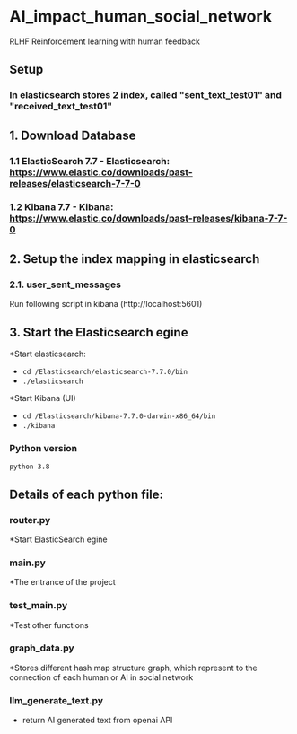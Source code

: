 # AI_impact_human_social_network
RLHF
Reinforcement learning with human feedback

## Setup
### In elasticsearch stores 2 index, called "sent_text_test01" and "received_text_test01"

## 1. Download Database
### 1.1 ElasticSearch 7.7  - Elasticsearch: https://www.elastic.co/downloads/past-releases/elasticsearch-7-7-0
### 1.2 Kibana 7.7 - Kibana: https://www.elastic.co/downloads/past-releases/kibana-7-7-0

## 2. Setup the index mapping in elasticsearch
### 2.1. user_sent_messages
Run following script in kibana (http://localhost:5601)

## 3. Start the Elasticsearch egine
*Start elasticsearch:
- `cd /Elasticsearch/elasticsearch-7.7.0/bin`
- `./elasticsearch`

*Start Kibana (UI)
- `cd /Elasticsearch/kibana-7.7.0-darwin-x86_64/bin`
- `./kibana`

### Python version
`python 3.8`

## Details of each python file:

### router.py
*Start ElasticSearch egine

### main.py
*The entrance of the project

### test_main.py
*Test other functions

### graph_data.py
*Stores different hash map structure graph, which represent to the connection of each human or AI in social network

### llm_generate_text.py
* return AI generated text from openai API
